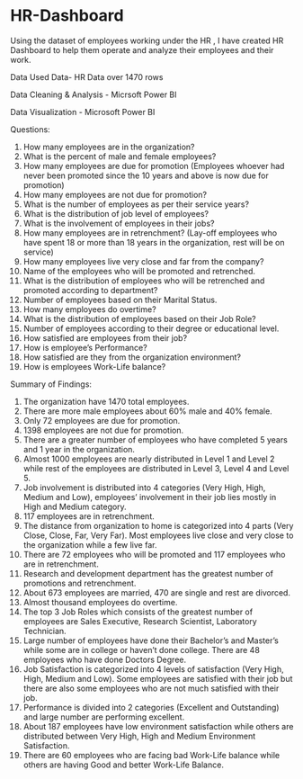 # HR-Dashboard
Using the dataset of employees working under the HR , I have created HR Dashboard to help them operate and analyze their employees and their work.

Data Used
Data- HR Data over 1470 rows 

Data Cleaning & Analysis - Micrsoft Power BI

Data Visualization - Microsoft Power BI

  Questions:
1.	How many employees are in the organization?
2.	What is the percent of male and female employees?
3.	How many employees are due for promotion (Employees whoever had never been promoted since the 10 years and above is now due for promotion)
4.	How many employees are not due for promotion?
5.	What is the number of employees as per their service years?
6.	What is the distribution of job level of employees?
7.	What is the involvement of employees in their jobs?
8.	How many employees are in retrenchment? (Lay-off employees who have spent 18 or more than 18 years in the organization, rest will be on service)
9.	How many employees live very close and far from the company?
10.	Name of the employees who will be promoted and retrenched.
11.	What is the distribution of employees who will be retrenched and promoted according to department?
12.	Number of employees based on their Marital Status.
13.	How many employees do overtime?
14.	What is the distribution of employees based on their Job Role?
15.	Number of employees according to their degree or educational level.
16.	How satisfied are employees from their job?
17.	How is employee’s Performance?
18.	How satisfied are they from the organization environment?
19.	How is employees Work-Life balance?

Summary of Findings:
1.	The organization have 1470 total employees.
2.	There are more male employees about 60% male and 40% female.
3.	Only 72 employees are due for promotion.
4.	1398 employees are not due for promotion.
5.	There are a greater number of employees who have completed 5 years and 1 year in the organization.
6.	Almost 1000 employees are nearly distributed in Level 1 and Level 2 while rest of the employees are distributed in Level 3, Level 4 and Level 5.
7.	Job involvement is distributed into 4 categories (Very High, High, Medium and Low), employees’ involvement in their job lies mostly in High and Medium category.
8.	117 employees are in retrenchment.
9.	The distance from organization to home is categorized into 4 parts (Very Close, Close, Far, Very Far). Most employees live close and very close to the organization while a few live far.
10.	There are 72 employees who will be promoted and 117 employees who are in retrenchment.
11.	Research and development department has the greatest number of promotions and retrenchment.
12.	About 673 employees are married, 470 are single and rest are divorced.
13.	Almost thousand employees do overtime.
14.	The top 3 Job Roles which consists of the greatest number of employees are Sales Executive, Research Scientist, Laboratory Technician.
15.	Large number of employees have done their Bachelor’s and Master’s while some are in college or haven’t done college. There are 48 employees who have done Doctors Degree.
16.	Job Satisfaction is categorized into 4 levels of satisfaction (Very High, High, Medium and Low). Some employees are satisfied with their job but there are also some employees who are not much satisfied with their job.
17.	Performance is divided into 2 categories (Excellent and Outstanding) and large number are performing excellent.
18.	About 187 employees have low environment satisfaction while others are distributed between Very High, High and Medium Environment Satisfaction.
19.	There are 60 employees who are facing bad Work-Life balance while others are having Good and better Work-Life Balance.


